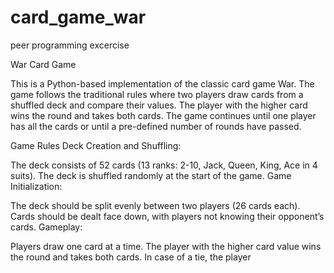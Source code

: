 # card_game_war
peer programming excercise


War Card Game

This is a Python-based implementation of the classic card game War. The game follows the traditional rules where two players draw cards from a shuffled deck and compare their values. The player with the higher card wins the round and takes both cards. The game continues until one player has all the cards or until a pre-defined number of rounds have passed.

Game Rules
Deck Creation and Shuffling:

The deck consists of 52 cards (13 ranks: 2-10, Jack, Queen, King, Ace in 4 suits).
The deck is shuffled randomly at the start of the game.
Game Initialization:

The deck should be split evenly between two players (26 cards each).
Cards should be dealt face down, with players not knowing their opponent’s cards.
Gameplay:

Players draw one card at a time.
The player with the higher card value wins the round and takes both cards.
In case of a tie, the player